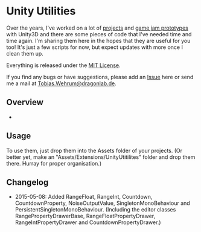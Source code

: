 # Unity Utilities

Over the years, I've worked on a lot of [projects](http://dragonlab.de/portfolio) and [game jam prototypes](http://blog.dragonlab.de/tag/unity) with Unity3D and there are some pieces of code that I've needed time and time again. I'm sharing them here in the hopes that they are useful for you too! It's just a few scripts for now, but expect updates with more once I clean them up.

Everything is released under the [MIT License](https://opensource.org/licenses/MIT).

If you find any bugs or have suggestions, please add an [Issue](https://github.com/TobiasWehrum/unity-utilities/issues) here or send me a mail at Tobias.Wehrum@dragonlab.de.

## Overview
* 

## Usage

To use them, just drop them into the Assets folder of your projects. (Or better yet, make an "Assets/Extensions/UnityUtitilites" folder and drop them there. Hurray for proper organisation.)

## Changelog
* 2015-05-08: Added RangeFloat, RangeInt, Countdown, CountdownProperty, NoiseOutputValue, SingletonMonoBehaviour and PersistentSingletonMonoBehaviour. (Including the editor classes RangePropertyDrawerBase, RangeFloatPropertyDrawer, RangeIntPropertyDrawer and CountdownPropertyDrawer.)